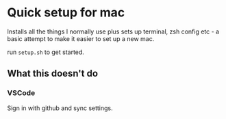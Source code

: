 # Quick setup for mac

Installs all the things I normally use plus sets up terminal, zsh config etc - a basic attempt to make it easier to set up a new mac.

run `setup.sh` to get started.


## What this doesn't do
### VSCode
Sign in with github and sync settings.
